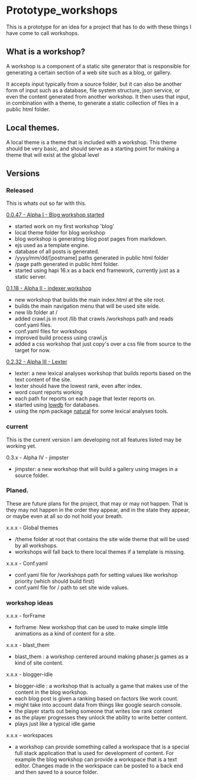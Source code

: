 # Prototype_workshops

This is a prototype for an idea for a project that has to do with these things I have come to call workshops.

## What is a workshop?

A workshop is a component of a static site generator that is responsible for generating a certain section of a web site such as a blog, or gallery. 

It accepts input typically from a source folder, but it can also be another form of input such as a database, file system structure, json service, or even the content generated from another workshop. It then uses that input, in combination with a theme, to generate a static collection of files in a public html folder.

## Local themes.

A local theme is a theme that is included with a workshop. This theme should be very basic, and should serve as a starting point for making a theme that will exist at the global level

## Versions

### Released

This is whats out so far with this.

[0.0.47 - Alpha I - Blog workshop started](https://github.com/dustinpfister/prototype_workshops/tree/0.0.47)

* started work on my first workshop 'blog'
* local theme folder for blog workshop
* blog workshop is generating blog post pages from markdown.
* ejs used as a template engine.
* database of all posts is generated.
* /yyyy/mm/dd/[postname] paths generated in public html folder
* /page path generated in public html folder.
* started using hapi 16.x as a back end framework, currently just as a static server.

[0.1.18 - Alpha II - indexer workshop](https://github.com/dustinpfister/prototype_workshops/tree/0.1.18)

* new workshop that builds the main index.html at the site root.
* builds the main navigation menu that will be used site wide.
* new lib folder at /
* added crawl.js in root /lib that crawls /workshops path and reads conf.yaml files.
* conf.yaml files for workshops
* improved build process using crawl.js
* added a css workshop that just copy's over a css file from source to the target for now.

[0.2.32 - Alpha III - Lexter](https://github.com/dustinpfister/prototype_workshops/tree/0.2.32)

* lexter: a new lexical analyses workshop that builds reports based on the text content of the site.
* lexter should have the lowest rank, even after index.
* word count reports working
* each path for reports on each page that lexter reports on.
* started using [lowdb](https://www.npmjs.com/package/lowdb) for databases.
* using the npm package [natural](https://www.npmjs.com/package/natural) for some lexical analyses tools.

### current

This is the current version I am developing not all features listed may be working yet.

0.3.x - Alpha IV - jimpster

* jimpster: a new workshop that will build a gallery using images in a source folder.


### Planed.

These are future plans for the project, that may or may not happen. That is they may not happen in the order they appear, and in the state they appear, or maybe even at all so do not hold your breath.

x.x.x - Global themes

* /theme folder at root that contains the site wide theme that will be used by all workshops.
* workshops will fall back to there local themes if a template is missing.

x.x.x - Conf.yaml

* conf.yaml file for /workshops path for setting values like workshop priority (which should build first)
* conf.yaml file for / path to set site wide values.

### workshop ideas

x.x.x - forFrame

* forframe: New workshop that can be used to make simple little animations as a kind of content for a site.

x.x.x - blast_them

* blast_them : a workshop centered around making phaser.js games as a kind of site content.

x.x.x - blogger-idle

* blogger-idle : a workshop that is actually a game that makes use of the content in the blog workshop.
* each blog post is given a ranking based on factors like work count.
* might take into account data from things like google search console.
* the player starts out being someone that writes low rank content
* as the player progresses they unlock the ability to write better content.
* plays just like a typical idle game

x.x.x - workspaces

* a workshop can provide something called a workspace that is a special full stack application that is used for development of content. For example the blog workshop can provide a workspace that is a text editor. Changes made in the workspace can be posted to a back end and then saved to a source folder.